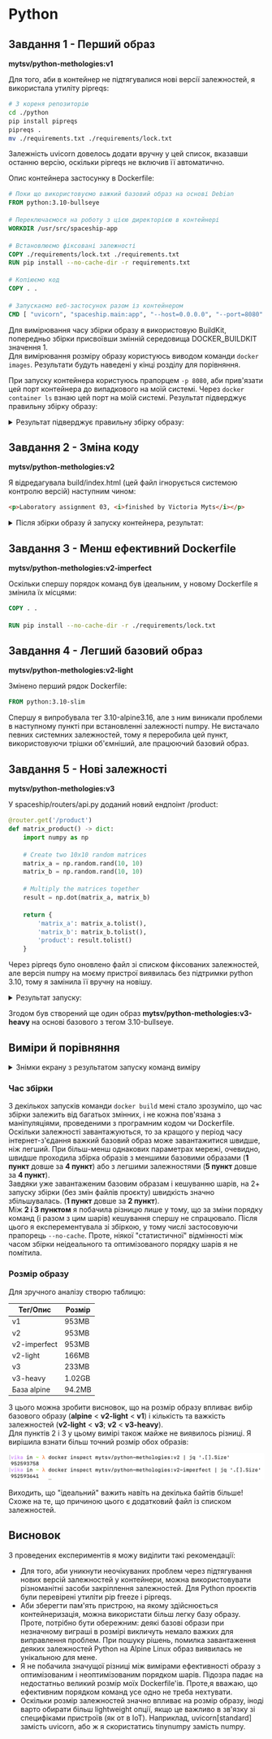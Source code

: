 # Python

## Завдання 1 - Перший образ

**mytsv/python-methologies:v1**

Для того, аби в контейнер не підтягувалися нові версії залежностей, я використала утиліту pipreqs:
```bash
# З кореня репозиторію
cd ./python
pip install pipreqs
pipreqs .
mv ./requirements.txt ./requirements/lock.txt
```
Залежність uvicorn довелось додати вручну у цей список, вказавши останню версію, оскільки pipreqs не включив її автоматично.

Опис контейнера застосунку в Dockerfile:
```dockerfile
# Поки що використовуємо важкий базовий образ на основі Debian
FROM python:3.10-bullseye

# Переключаємося на роботу з цією директорією в контейнері
WORKDIR /usr/src/spaceship-app

# Встановлюємо фіксовані залежності
COPY ./requirements/lock.txt ./requirements.txt
RUN pip install --no-cache-dir -r requirements.txt

# Копіюємо код 
COPY . .

# Запускаємо веб-застосунок разом із контейнером
CMD [ "uvicorn", "spaceship.main:app", "--host=0.0.0.0", "--port=8080" ]
```

Для вимірювання часу збірки образу я використовую BuildKit, попередньо збірки присвоївши змінній середовища DOCKER_BUILDKIT значення 1. \
Для вимірювання розміру образу користуюсь виводом команди ```docker images```. Результати будуть наведені у кінці розділу для порівняння.

При запуску контейнера користуюсь прапорцем ```-p 8080```, аби прив'язати цей порт контейнера до випадкового на моїй системі. Через ```docker container ls``` взнаю цей порт на моїй системі. Результат підверджує правильну збірку образу:

<details>
  <summary>Результат підверджує правильну збірку образу:</summary>

![Результат запуску](../pics/app-python.png)
</details>

## Завдання 2 - Зміна коду

**mytsv/python-methologies:v2**

Я відредагувала build/index.html (цей файл ігнорується системою контролю версій) наступним чином:
```html
<p>Laboratory assignment 03, <i>finished by Victoria Myts</i></p>
```

<details>
  <summary>Після збірки образу й запуску контейнера, результат:</summary>

![Результат запуску](../pics/app-python-v2.png)
</details>

## Завдання 3 - Менш ефективний Dockerfile

**mytsv/python-methologies:v2-imperfect**

Оскільки спершу порядок команд був ідеальним, у новому Dockerfile я змінила їх місцями:

```dockerfile
COPY . .

RUN pip install --no-cache-dir -r ./requirements/lock.txt
```

## Завдання 4 - Легший базовий образ

**mytsv/python-methologies:v2-light**

Змінено перший рядок Dockerfile:
```dockerfile
FROM python:3.10-slim
```

Спершу я випробувала тег 3.10-alpine3.16, але з ним виникали проблеми в наступному пункті при встановленні залежності numpy. Не вистачало певних системних залежностей, тому я переробила цей пункт, використовуючи трішки об'ємніший, але працюючий базовий образ.

## Завдання 5 - Нові залежності

**mytsv/python-methologies:v3**

У spaceship/routers/api.py доданий новий ендпоінт /product:
```python
@router.get('/product')
def matrix_product() -> dict:
    import numpy as np

    # Create two 10x10 random matrices
    matrix_a = np.random.rand(10, 10)
    matrix_b = np.random.rand(10, 10)

    # Multiply the matrices together
    result = np.dot(matrix_a, matrix_b)

    return {
        'matrix_a': matrix_a.tolist(), 
        'matrix_b': matrix_b.tolist(), 
        'product': result.tolist()
    }
```

Через pipreqs було оновлено файл зі списком фіксованих залежностей, але версія numpy на моєму пристрої виявилась без підтримки python 3.10, тому я замінила її вручну на новішу.

<details>
  <summary>Результат запуску:</summary>

![Результат запуску](../pics/app-python-v3.png)
</details>

Згодом був створений ще один образ **mytsv/python-methologies:v3-heavy** на основі базового з тегом 3.10-bullseye.

## Виміри й порівняння

<details>
  <summary>Знімки екрану з результатом запуску команд виміру</summary>

  ### Час збірки

  Пункт 1 \

  ![Час збірки 1](../pics/1-time-python.png)

  Пункт 2 \

  ![Час збірки 2](../pics/2-time-python.png)

  Пункт 3 \

  ![Час збірки 3](../pics/3-time-python.png)

  Пункт 4 \

  ![Час збірки 4](../pics/4-time-python.png)

  Пункт 5 - slim \

  ![Час збірки 5](../pics/5-time-python.png)

  Пункт 5 - bullseye \

  ![Час збірки 5 heavy](../pics/5-heavy-time-python.png)

  ### Розмір образу

  Червоним виділено образ, який створювався з базового python:3.10-alpine3.16 \

  ![Розміри образів](../pics/size-python.png)

  ![Розміри образів](../pics/size-heavy-python.png)

</details>

### Час збірки

З декількох запусків команди ```docker build``` мені стало зрозуміло, що час збірки залежить від багатьох змінних, і не кожна пов'язана з маніпуляціями, проведеними з програмним кодом чи Dockerfile. Оскільки залежності завантажуються, то за кращого у період часу інтернет-з'єдання важкий базовий образ може завантажитися швидше, ніж легший. При більш-менш однакових параметрах мережі, очевидно, швидше проходила збірка образів з меншими базовими образами (**1 пункт** довше за **4 пункт**) або з легшими залежностями (**5 пункт** довше за **4 пункт**).\
Завдяки уже завантаженим базовим образам і кешуванню шарів, на 2+ запуску збірки (без змін файлів проєкту) швидкість значно збільшувалась. (**1 пункт** довше за **2 пункт**).\
Між **2 і 3 пунктом** я побачила різницю лише у тому, що за зміни порядку команд (і разом з цим шарів) кешування спершу не спрацювало. Після цього я експерементувала зі збіркою, у тому числі застосовуючи прапорець ```--no-cache```. Проте, ніякої "статистичної" відмінності між часом збірки неідеального та оптимізованого порядку шарів я не помітила.

### Розмір образу

Для зручного аналізу створю таблицю:

| Тег/Опис | Розмір |
| ------------- | ------------- |
| v1 | 953MB  |
| v2  | 953MB  |
| v2-imperfect  | 953MB  |
| v2-light  | 166MB  |
| v3  | 233MB  |
| v3-heavy | 1.02GB  |
| База alpine | 94.2MB |

З цього можна зробити висновок, що на розмір образу впливає вибір базового образу (**alpine** < **v2-light** < **v1**) і кількість та важкість залежностей (**v2-light** < **v3**; **v2** < **v3-heavy**).\
Для пунктів 2 і 3 у цьому вимірі також майже не виявилось різниці. Я вирішила взнати більш точний розмір обох образів:

![Точний розмір](../pics/precise-size-python.png)

Виходить, що "ідеальний" важить навіть на декілька байтів більше! Схоже на те, що причиною цього є додатковий файл із списком залежностей.

## Висновок

З проведених експериментів я можу виділити такі рекомендації:
- Для того, аби уникнути неочікуваних проблем через підтягування нових версій залежностей у контейнери, можна використовувати різноманітні засоби закріплення залежностей. Для Python проєктів були перевірені утиліти pip freeze і pipreqs.
- Аби зберегти пам'ять пристрою, на якому здійснюється контейнеризація, можна використати більш легку базу образу. Проте, потрібно бути обережним: деякі базові образи при незначному виграші в розмірі викличуть немало важких для виправлення проблем. При пошуку рішень, помилка завантаження деяких залежностей Python на Alpine Linux образ виявилась не унікальною для мене.
- Я не побачила значущої різниці між вимірами ефективності образу з оптимізованим і неоптимізованим порядком шарів. Підозра падає на недостатньо великий розмір моїх Dockerfile'ів. Проте,я вважаю, що ефективним порядком команд усе одно не треба нехтувати.
- Оскільки розмір залежностей значно впливає на розмір образу, іноді варто обирати більш lightweight опції, якщо це важливо в зв'язку зі специфіками пристроїв (як от в IoT). Наприклад, uvicorn[standard] замість uvicorn, або ж я скористатись tinynumpy замість numpy.